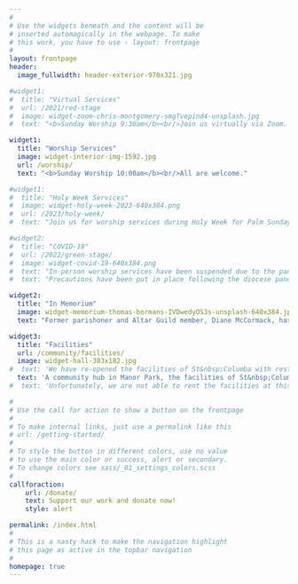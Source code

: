 ```yaml
---
#
# Use the widgets beneath and the content will be
# inserted automagically in the webpage. To make
# this work, you have to use › layout: frontpage
#
layout: frontpage
header:
  image_fullwidth: header-exterior-970x321.jpg

#widget1:
#  title: "Virtual Services"
#  url: /2021/red-stage
#  image: widget-zoom-chris-montgomery-smgTvepind4-unsplash.jpg
#  text: "<b>Sunday Worship 9:30am</b><br/>Join us virtually via Zoom. <a href='mailto:webmaster@stcolumbaottawa.ca'>Contact us</a> to receive the invitation."

widget1:
  title: "Worship Services"
  image: widget-interior-img-1592.jpg
  url: /worship/
  text: "<b>Sunday Worship 10:00am</b><br/>All are welcome."

#widget1:
#  title: "Holy Week Services"
#  image: widget-holy-week-2023-640x384.png
#  url: /2023/holy-week/
#  text: "Join us for worship services during Holy Week for Palm Sunday, Maundy Thursday, Good Friday, and Easter Sunday."

#widget2:
#  title: "COVID-19"
#  url: /2022/green-stage/
#  image: widget-covid-19-640x384.png
#  text: "In-person worship services have been suspended due to the pandemic.  Please join us online over Zoom."
#  text: "Precautions have been put in place following the diocese pandemic plan to ensure a safe worship space."

widget2:
  title: "In Memorium"
  image: widget-memorium-thomas-bormans-IVDwedyOS3s-unsplash-640x384.jpg
  text: "Former parishoner and Altar Guild member, Diane McCormack, has passed away. A Celebration of Life will be held at St Columba on Friday, June 16 at 11am, with a reception to follow in the John Stewart Hall."

widget3:
  title: "Facilities"
  url: /community/facilities/
  image: widget-hall-303x182.jpg
#  text: 'We have re-opened the facilities of St&nbsp;Columba with restrictions as per the COVID-19 pandemic plan.  If you have an event or meeting, contact us to see if one of the church halls may fit your needs.'
  text: 'A community hub in Manor Park, the facilities of St&nbsp;Columba are used by various groups throughout the week, and on weekends by individuals for special occasions such as birthday or anniversary parties.  If you have an event or meeting, one of the church halls may be a perfect fit for your needs.'
#  text: 'Unfortunately, we are not able to rent the facilities at this time.  Please keep us in mind when COVID-19 restrictions are lifted.'

#
# Use the call for action to show a button on the frontpage
#
# To make internal links, just use a permalink like this
# url: /getting-started/
#
# To style the button in different colors, use no value
# to use the main color or success, alert or secondary.
# To change colors see sass/_01_settings_colors.scss
#
callforaction:
    url: /donate/
    text: Support our work and donate now!
    style: alert

permalink: /index.html
#
# This is a nasty hack to make the navigation highlight
# this page as active in the topbar navigation
#
homepage: true
---
```

